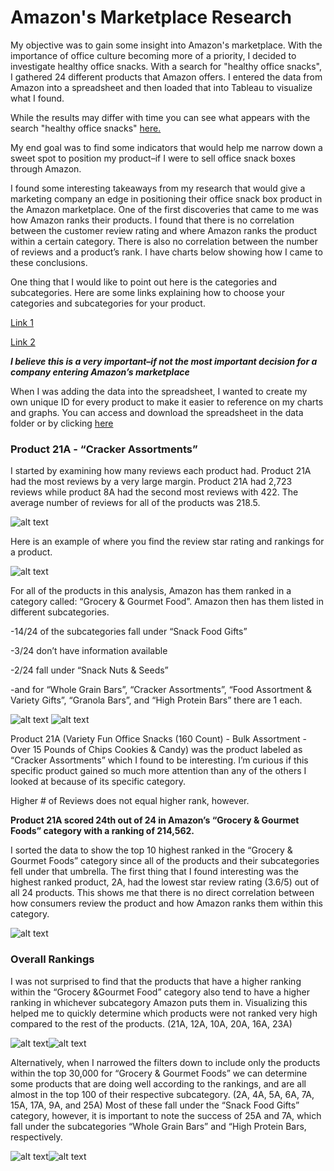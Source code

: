 Amazon's Marketplace Research 
======

My objective was to gain some insight into Amazon's marketplace. With the importance of office culture becoming more of a priority, I decided to investigate healthy office snacks. With a search for "healthy office snacks", I gathered 24 different products that Amazon offers. I entered the data from Amazon into a spreadsheet and then loaded that into Tableau to visualize what I found.

While the results may differ with time you can see what appears with the search "healthy office snacks" [here.](https://www.amazon.com/s?k=healthy+office+snacks&ref=nb_sb_noss_1)

My end goal was to find some indicators that would help me narrow down a sweet spot to position my product–if I were to sell office snack boxes through Amazon. 

I found some interesting takeaways from my research that would give a marketing company an edge in positioning their office snack box product in the Amazon marketplace. One of the first discoveries that came to me was how Amazon ranks their products. I found that there is no correlation between the customer review rating and where Amazon ranks the product within a certain category. There is also no correlation between the number of reviews and a product’s rank. I have charts below showing how I came to these conclusions. 

One thing that I would like to point out here is the categories and subcategories.
Here are some links explaining how to choose your categories and subcategories for your product. 

[Link 1](https://sellercentral.amazon.com/gp/help/external/G23531) 

[Link 2](https://sellercentral.amazon.com/gp/help/external/10471?language=en_US&ref=efph_10471_cont_G23531)

**_I believe this is a very important–if not the most important decision for a company entering Amazon’s marketplace_**

When I was adding the data into the spreadsheet, I wanted to create my own unique ID for every product to make it easier to reference on my charts and graphs. You can access and download the spreadsheet in the data folder or by clicking [here](https://github.com/Stevenlutton/AmazonResearch/blob/master/Data/My_Amazon_Market_Research.xlsx)

### Product 21A - “Cracker Assortments”

I started by examining how many reviews each product had. Product 21A had the most reviews by a very large margin. Product 21A had 2,723 reviews while product 8A had the second most reviews with 422. The average number of reviews for all of the products was 218.5. 

![alt text](https://github.com/Stevenlutton/AmazonResearch/blob/master/Images/%23ofReviews.png)

Here is an example of where you find the review star rating and rankings for a product.

![alt text](https://github.com/Stevenlutton/AmazonResearch/blob/master/Images/Ratings_and_rankings.png)

For all of the products in this analysis, Amazon has them ranked in a category called: “Grocery & Gourmet Food”. Amazon then has them listed in different subcategories. 

-14/24 of the subcategories fall under “Snack Food Gifts”

-3/24 don’t have information available

-2/24 fall under “Snack Nuts & Seeds”

-and for “Whole Grain Bars”, “Cracker Assortments”, “Food Assortment & Variety Gifts”, “Granola Bars”, and “High Protein Bars” there are 1 each. 

![alt text](https://github.com/Stevenlutton/AmazonResearch/blob/master/Images/Pie_chart.png) ![alt text](https://github.com/Stevenlutton/AmazonResearch/blob/master/Images/Pie_legend.png)

Product 21A (Variety Fun Office Snacks (160 Count) - Bulk Assortment - Over 15 Pounds of Chips Cookies & Candy) was the product labeled as “Cracker Assortments” which I found to be interesting. I’m curious if this specific product gained so much more attention than any of the others I looked at because of its specific category. 

Higher # of Reviews does not equal higher rank, however. 

**Product 21A scored 24th out of 24 in Amazon’s “Grocery & Gourmet Foods” category with a ranking of 214,562.**

I sorted the data to show the top 10 highest ranked in the “Grocery & Gourmet Foods” category since all of the products and their subcategories fell under that umbrella. The first thing that I found interesting was the highest ranked product, 2A, had the lowest star review rating (3.6/5) out of all 24 products. This shows me that there is no direct correlation between how consumers review the product and how Amazon ranks them within this category. 

![alt text](https://github.com/Stevenlutton/AmazonResearch/blob/master/Images/Top10.png)

### Overall Rankings

I was not surprised to find that the products that have a higher ranking within the “Grocery &Gourmet Food” category also tend to have a higher ranking in whichever subcategory Amazon puts them in. Visualizing this helped me to quickly determine which products were not ranked very high compared to the rest of the products. (21A, 12A, 10A, 20A, 16A, 23A) 

![alt text](https://github.com/Stevenlutton/AmazonResearch/blob/master/Images/First_chart.png)![alt text](https://github.com/Stevenlutton/AmazonResearch/blob/master/Images/First_chart_legend.png)

Alternatively, when I narrowed the filters down to include only the products within the top 30,000 for “Grocery & Gourmet Foods” we can determine some products that are doing well according to the rankings, and are all almost in the top 100 of their respective subcategory. (2A, 4A, 5A, 6A, 7A, 15A, 17A, 9A, and 25A) Most of these fall under the “Snack Food Gifts” category, however, it is important to note the success of 25A and 7A, which fall under the subcategories “Whole Grain Bars” and “High Protein Bars, respectively.

![alt text](https://github.com/Stevenlutton/AmazonResearch/blob/master/Images/Second_chart.png)![alt text](https://github.com/Stevenlutton/AmazonResearch/blob/master/Images/Second_chart_legend.png)
